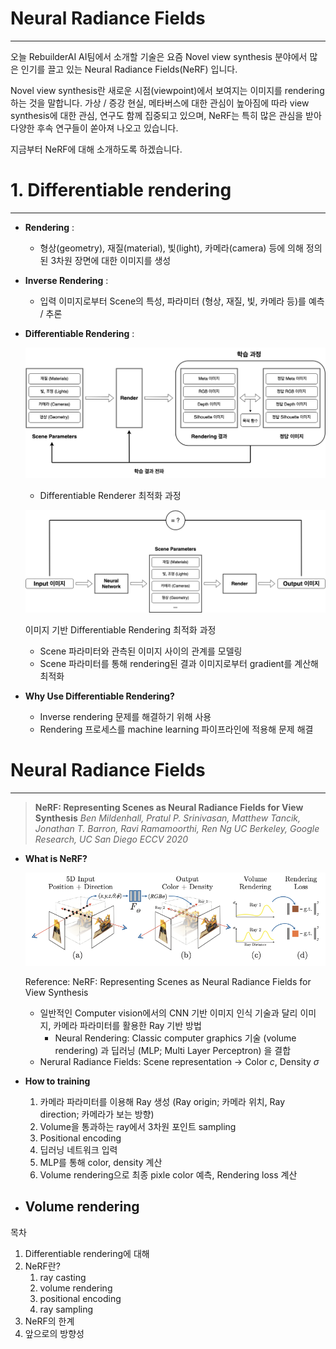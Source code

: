# Neural Radiance Fields

---

오늘 RebuilderAI AI팀에서 소개할 기술은 요즘 Novel view synthesis 분야에서 많은 인기를 끌고 있는 Neural Radiance Fields(NeRF) 입니다.

Novel view synthesis란 새로운 시점(viewpoint)에서 보여지는 이미지를 rendering하는 것을 말합니다. 가상 / 증강 현실, 메타버스에 대한 관심이 높아짐에 따라 view synthesis에 대한 관심, 연구도 함께 집중되고 있으며, NeRF는 특히 많은 관심을 받아 다양한 후속 연구들이 쏟아져 나오고 있습니다. 

지금부터 NeRF에 대해 소개하도록 하겠습니다.

# 1. Differentiable rendering

---

- **Rendering** :
    - 형상(geometry), 재질(material), 빛(light), 카메라(camera) 등에 의해 정의된 3차원 장면에 대한 이미지를 생성
    
- **Inverse Rendering** :
    - 입력 이미지로부터 Scene의 특성, 파라미터 (형상, 재질, 빛, 카메라 등)를 예측 / 추론

- **Differentiable Rendering** :
    
    ![- Differentiable Renderer 최적화 과정](Neural%20Radiance%20Fields%20a0d0ec851a3146c58a5dde83a09963c7/Untitled.png)
    
    - Differentiable Renderer 최적화 과정
    
    ![이미지 기반 Differentiable Rendering 최적화 과정](Neural%20Radiance%20Fields%20a0d0ec851a3146c58a5dde83a09963c7/Untitled%201.png)
    
    이미지 기반 Differentiable Rendering 최적화 과정
    
    - Scene 파라미터와 관측된 이미지 사이의 관계를 모델링
    - Scene 파라미터를 통해 rendering된 결과 이미지로부터 gradient를 계산해 최적화
    
- **Why Use Differentiable Rendering?**
    - Inverse rendering 문제를 해결하기 위해 사용
    - Rendering 프로세스를 machine learning 파이프라인에 적용해 문제 해결

# Neural Radiance Fields

---

> **NeRF: Representing Scenes as Neural Radiance Fields for View Synthesis**
*Ben Mildenhall, Pratul P. Srinivasan, Matthew Tancik, Jonathan T. Barron, Ravi Ramamoorthi, Ren Ng*
*UC Berkeley, Google Research, UC San Diego
ECCV 2020*
> 
- **What is NeRF?**
    
    ![Reference: NeRF: Representing Scenes as Neural Radiance Fields for View Synthesis](Neural%20Radiance%20Fields%20a0d0ec851a3146c58a5dde83a09963c7/Untitled%202.png)
    
    Reference: NeRF: Representing Scenes as Neural Radiance Fields for View Synthesis
    
    - 일반적인 Computer vision에서의 CNN 기반 이미지 인식 기술과 달리 이미지, 카메라 파라미터를 활용한 Ray 기반 방법
        - Neural Rendering: Classic computer graphics 기술 (volume rendering) 과 딥러닝 (MLP; Multi Layer Perceptron) 을 결합
    - Nerural Radiance Fields: Scene representation → Color $c$, Density $\sigma$

- **How to training**
    1. 카메라 파라미터를 이용해 Ray 생성 (Ray origin; 카메라 위치, Ray direction; 카메라가 보는 방향)
    2. Volume을 통과하는 ray에서 3차원 포인트 sampling
    3. Positional encoding
    4. 딥러닝 네트워크 입력
    5. MLP를 통해 color, density 계산
    6. Volume rendering으로 최종 pixle color 예측, Rendering loss 계산
    
- **Volume rendering**
    - 

목차

1. Differentiable rendering에 대해
2. NeRF란?
    1. ray casting
    2. volume rendering
    3. positional encoding
    4. ray sampling
3. NeRF의 한계
4. 앞으로의 방향성